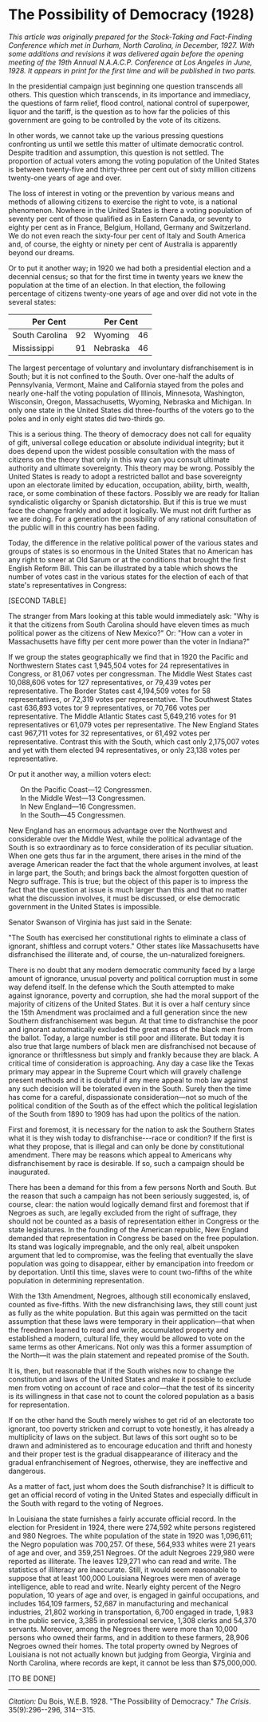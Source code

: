 <!--
title:   The Possibility of Democracy
author:  Du Bois, W.E.B.
journal: The Crisis
year:    1928
volume:  35
issue:   9
pages:   296--296, 314--315
-->
# The Possibility of Democracy (1928)

*This article was originally prepared for the Stock-Taking and Fact-Finding Conference which met in Durham, North Carolina, in December, 1927. With some additions and revisions it was delivered again before the opening meeting of the 19th Annual N.A.A.C.P. Conference at Los Angeles in June, 1928. It appears in print for the first time and will be published in two parts.*

In the presidential campaign just beginning one question transcends all others. This question which transcends, in its importance and immediacy, the questions of farm relief, flood control, national control of superpower, liquor and the tariff, is the question as to how far the policies of this government are going to be controlled by the vote of its citizens. 

In other words, we cannot take up the various pressing questions confronting us until we settle this matter of ultimate democratic control. Despite tradition and assumption, this question is not settled. The proportion of actual voters among the voting population of the United States is between twenty-five and thirty-three per cent out of sixty million citizens twenty-one years of age and over.

The loss of interest in voting or the prevention by various means and methods of allowing citizens to exercise the right to vote, is a national phenomenon. Nowhere in the United States is there a voting population of seventy per cent of those qualified as in Eastern Canada, or seventy to eighty per cent as in France, Belgium, Holland, Germany and Switzerland. We do not even reach the sixty-four per cent of Italy and South America and, of course, the eighty or ninety per cent of Australia is apparently beyond our dreams. 

Or  to put it another way; in 1920 we had both a presidential election and a decennial census; so that for the first time in twenty years we knew the population at the time of an election. In that election, the following percentage of citizens twenty-one years of age and over did not vote in the several states: 

<table class="dot-table dot-table3">
<thead>
  <tr>
    <th colspan="2">Per Cent</th>
    <th colspan="2">Per Cent</th>
  </tr>
</thead>
<tbody>
  <tr>
    <td>South Carolina</td>
    <td>92</td>
    <td>Wyoming</td>
    <td>46</td>
  </tr>
  <tr>
    <td>Mississippi</td>
    <td>91</td>
    <td>Nebraska</td>
    <td >46</td>
  </tr>
</tbody>
</table>

 The largest percentage of voluntary and involuntary disfranchisement is in South; but it is not confined to the South. Over one-half the adults of Pennsylvania, Vermont, Maine and California stayed from the poles and nearly one-half the voting population of Illinois, Minnesota, Washington, Wisconsin, Oregon, Massachusetts, Wyoming, Nebraska and Michigan. In only one state in the United States did three-fourths of the voters go to the poles and in only eight states did two-thirds go. 

 This is a serious thing. The theory of democracy does not call for equality of gift, universal college education or absolute individual integrity; but it does depend upon the widest possible consultation with the mass of citizens on the theory that only in this way can you consult ultimate authority and ultimate sovereignty. This theory may be wrong. Possibly the United States is ready to adopt a restricted ballot and base sovereignty upon an electorate limited by education, occupation, ability, birth, wealth, race, or some combination of these factors. Possibly we are ready for Italian syndicalistic oligarchy or Spanish dictatorship. But if this is true we must face the change frankly and adopt it logically. We must not drift further as we are doing. For a generation the possibility of any rational consultation of the public will in this country has been fading. 

Today, the difference in the relative political power of the various states and groups of states is so enormous in the United States that no American has any right to sneer at Old Sarum or at the conditions that brought the first English Reform Bill. This can be illustrated by a table which shows the number of votes cast in the various states for the election of each of that state's representatives in Congress: 

[SECOND TABLE]

The stranger from Mars looking at this table would immediately ask: "Why is it that the citizens from South Carolina should have eleven times as much political power as the citizens of New Mexico?" Or: "How can a voter in Massachusetts have fifty per cent more power than the voter in Indiana?" 

If we group the states geographically we find that in 1920 the Pacific and Northwestern States cast 1,945,504 votes for 24 representatives in Congress, or 81,067 votes per congressman. The Middle West States cast 10,088,606 votes for 127 representatives, or 79,439 votes per representative. The Border States cast 4,194,509 votes for 58 representatives, or 72,319 votes per representative. The Southwest States cast 636,893 votes tor 9 representatives, or 70,766 votes per representative. The Middle Atlantic States cast 5,649,216 votes for 91 representatives or 61,079 votes per representative. The New England States cast 967,711 votes for 32 representatives, or 61,492 votes per representative. Contrast this with the South, which cast only 2,175,007 votes and yet with them elected 94 representatives, or only 23,138 votes per representative. 

Or put it another way, a million voters elect: 
<ul style="list-style: none;">
 <li>On the Pacific Coast&mdash;12 Congressmen.</li>
<li>In the Middle West&mdash;13 Congressmen.</li> 
<li>In New England&mdash;16 Congressmen.</li> 
<li>In the South&mdash;45 Congressmen.</li>
</ul>

New England has an enormous advantage over the Northwest and considerable over the Middle West, while the political advantage of the South is so extraordinary as to force consideration of its peculiar situation. When one gets thus far in the argument, there arises in the mind of the average American reader the fact that the whole argument involves, at least in large part, the South; and brings back the almost forgotten question of Negro suffrage. This is true; but the object of this paper is to impress the fact that the question at issue is much larger than this and that no matter what the discussion involves, it must be discussed, or else democratic government in the United States is impossible. 

Senator Swanson of Virginia has just said in the Senate: 

"The South has exercised her constitutional rights to eliminate a class of ignorant, shiftless and corrupt voters." Other states like Massachusetts have disfranchised the illiterate and, of course, the un-naturalized foreigners. 

There is no doubt that any modern democratic community faced by a large amount of ignorance, unusual poverty and political corruption must in some way defend itself. In the defense which the South attempted to make against ignorance, poverty and corruption, she had the moral support of the majority of citizens of the United States. But it is over a half century since the 15th Amendment was proclaimed and a full generation since the new Southern disfranchisement was begun. At that time to disfranchise the poor and ignorant automatically excluded the great mass of the black men from the ballot. Today, a large number is still poor and illiterate. But today it is also true that large numbers of black men are disfranchised not because of ignorance or thriftlessness but simply and frankly because they are black. A critical time of consideration is approaching. Any day a case like the Texas primary may appear in the Supreme Court which will gravely challenge present methods and it is doubtful if any mere appeal to mob law against any such decision will be tolerated even in the South. Surely then the time has come for a careful, dispassionate consideration—not so much of the political condition of the South as of the effect which the political legislation of the South from 1890 to 1909 has had upon the politics of the nation. 

First and foremost, it is necessary for the nation to ask the Southern States what it is they wish today to disfranchise---race or condition? If the first is what they propose, that is illegal and can only be done by constitutional amendment. There may be reasons which appeal to Americans why disfranchisement by race is desirable. If so, such a campaign should be inaugurated. 

There has been a demand for this from a few persons North and South. But the reason that such a campaign has not been seriously suggested, is, of course, clear: the nation would logically demand first and foremost that if Negroes as such, are legally excluded from the right of suffrage, they should not be counted as a basis of representation either in Congress or the state legislatures. In the founding of the American republic, New England demanded that representation in Congress be based on the free population. Its stand was logically impregnable, and the only real, albeit unspoken argument that led to compromise, was the feeling that eventually the slave population was going to disappear, either by emancipation into freedom or by deportation. Until this time, slaves were to count two-fifths of the white population in determining representation. 

With the 13th Amendment, Negroes, although still economically enslaved, counted as five-fifths. With the new disfranchising laws, they still count just as fully as the white population. But this again was permitted on the tacit assumption that these laws were temporary in their application&mdash;that when the freedmen learned to read and write, accumulated property and established a modern, cultural life, they would be allowed to vote on the same terms as other Americans. Not only was this a former assumption of the North&mdash;it was the plain statement and repeated promise of the South.

It is, then, but reasonable that if the South wishes now to change the constitution and laws of the United States and make it possible to exclude men from voting on account of race and color&mdash;that the test of its sincerity is its willingness in that case not to count the colored population as a basis for representation. 

If on the other hand the South merely wishes to get rid of an electorate too ignorant, too poverty stricken and corrupt to vote honestly, it has already a multiplicity of laws on the subject. But laws of this sort ought so to be drawn and administered as to encourage education and thrift and honesty and their proper test is the gradual disappearance of illiteracy and the gradual enfranchisement of Negroes, otherwise, they are ineffective and dangerous. 

As a matter of fact, just whom does the South disfranchise? It is difficult to get an official record of voting in the United States and especially difficult in the South with regard to the voting of Negroes. 

In Louisiana the state furnishes a fairly accurate official record. In the election for President in 1924, there were 274,592 white persons registered and 980 Negroes. The white population of the state in 1920 was 1,096,611; the Negro population was 700,257. Of these, 564,933 whites were 21 years of age and over, and 359,251 Negroes. Of the adult Negroes 229,980 were reported as illiterate. The leaves 129,271 who can read and write. The statistics of illiteracy are inaccurate. Still, it would seem reasonable to suppose that at least 100,000 Louisiana Negroes were men of average intelligence, able to read and write. Nearly eighty percent of the Negro population, 10 years of age and over, is engaged in gainful occupations, and includes 164,109 farmers, 52,687 in manufacturing and mechanical industries, 21,802 working in transportation, 6,700 engaged in trade, 
1,983 in the public service, 3,385 in professional service, 1,308 clerks and 
54,370 servants. Moreover, among the Negroes there were more than 10,000 persons who owned their farms, and in addition to these farmers, 28,906 Negroes owned their homes. The total property owned by Negroes of Louisiana is not not actually known but judging from  Georgia, Virginia and North Carolina, where records are kept, it cannot be less than $75,000,000. 

[TO BE DONE]

_________________
*Citation:* Du Bois, W.E.B. 1928. "The Possibility of Democracy." *The Crisis*. 35(9):296--296, 314--315.